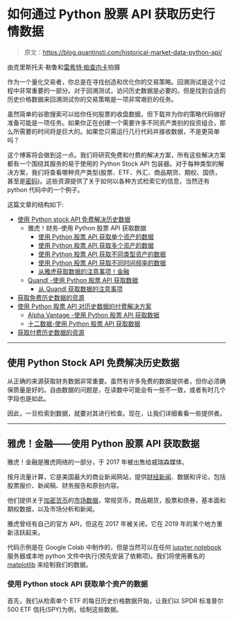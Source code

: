 # 如何通过 Python 股票 API 获取历史行情数据

> 原文：<https://blog.quantinsti.com/historical-market-data-python-api/>

由克里斯托夫·勒鲁和[雷希特·帕查内卡](https://www.linkedin.com/in/rekhit/)拍摄

作为一个量化交易者，你总是在寻找创造和优化你的交易策略。回溯测试是这个过程中非常重要的一部分。对于回溯测试，访问历史数据是必要的。但是找到合适的历史价格数据来回溯测试你的交易策略是一项非常艰巨的任务。

虽然简单的谷歌搜索可以给你任何股票的收盘数据，但下载并为你的策略代码做好准备可能是一项任务。如果你正在创建一个需要许多不同资产类别的投资组合，那么所需要的时间将是巨大的。如果您只需运行几行代码并接收数据，不是更简单吗？

这个博客将会做到这一点。我们将研究免费和付费的解决方案，所有这些解决方案都有一个围绕其服务的易于使用的 Python Stock API 包装器。对于每种类型的解决方案，我们将查看哪种资产类型(股票、ETF、外汇、商品期货、期权、国债，甚至是[密码](https://quantra.quantinsti.com/course/crypto-trading-strategies-intermediate))。这些资源提供了关于如何以各种方式检索它的信息，当然还有 python 代码中的一个例子。

这篇文章的结构如下:

*   [使用 Python stock API 免费解决历史数据](#free-solutions-for-historical-data-using-python-stock-api)
    *   雅虎！财务-使用 Python 股票 API 获取数据
        * [使用 Python 股票 API 获取单个资产的数据](#getting-data-of-a-single-asset-using-python-stock-api)
        * [使用 Python 股票 API 获取多个资产的数据](#getting-data-of-multiple-assets-using-python-stock-api)
        * [使用 Python 股票 API 获取不同类型资产的数据](#getting-data-of-different-types-of-assets-using-python-stock-api)
        * [使用 Python 股票 API 获取不同时间频率的数据](#getting-data-with-different-time-frequencies-using-python-stock-api)
        * [从雅虎获取数据的注意事项！金融](#caveats-of-getting-data-from-yahoo-finance)
    *   [Quandl -使用 Python 股票 API 获取数据](#quandl-getting-data-using-python-stock-api)
        * [从 Quandl 获取数据的注意事项](#caveats-of-getting-data-from-quandl)
*   [获取免费历史数据的资源](#resources-to-get-free-historical-data)
*   [使用 Python 股票 API 对历史数据的付费解决方案](#paid-solutions-for-historical-data-using-python-stock-api)
    * [Alpha Vantage -使用 Python 股票 API 获取数据](#alpha-vantage-getting-data-using-python-stock-api)
    * [十二数据-使用 Python 股票 API 获取数据](#twelve-data-getting-data-using-python-stock-api)
*   [获取付费历史数据的资源](#resources-to-get-paid-historical-data)

* * *

## 使用 Python Stock API 免费解决历史数据

从正确的来源获取财务数据非常重要。虽然有许多免费的数据提供者，但你必须确保质量是好的。自由数据的问题是，在读数中可能会有一些不一致，或者有时几个字段也是如此。

因此，一旦检索到数据，就要对其进行检查。现在，让我们详细看看一些提供者。

* * *

## 雅虎！金融——使用 Python 股票 API 获取数据

雅虎！金融是雅虎网络的一部分，于 2017 年被出售给威瑞森媒体。

按月流量计算，它是美国最大的商业新闻网站，提供[财经新闻](https://quantra.quantinsti.com/course/financial-time-series-analysis-trading)、数据和评论，包括股票报价、新闻稿、财务报告和原创内容。

他们提供关于[加密货币](/getting-started-cryptocurrency-algorithmic-trading/)的[市场数据](https://quantra.quantinsti.com/course/getting-market-data)，常规货币，商品期货，股票和债券，基本面和期权数据，以及市场分析和新闻。

雅虎曾经有自己的官方 API，但这在 2017 年被关闭，它在 2019 年的某个地方重新活跃起来。

代码示例是在 Google Colab 中制作的，但是当然可以在任何 [jupyter notebook](/jupyter-notebook-tutorial-installation-components-magic-commands/) 服务器或本地 python 文件中执行(预先安装了依赖项)。我们将使用著名的 [matplotlib](/python-matplotlib-tutorial/) 来绘制我们的数据。

### 使用 Python stock API 获取单个资产的数据

首先，我们从检索单个 ETF 的每日历史价格数据开始，让我们以 SPDR 标准普尔 500 ETF 信托(SPY)为例，绘制这些数据。
